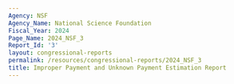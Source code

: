 ```yaml
---
Agency: NSF
Agency_Name: National Science Foundation
Fiscal_Year: 2024
Page_Name: 2024_NSF_3
Report_Id: '3'
layout: congressional-reports
permalink: /resources/congressional-reports/2024_NSF_3
title: Improper Payment and Unknown Payment Estimation Report
---
```


